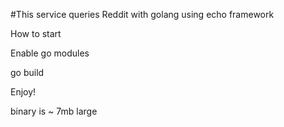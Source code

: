 #This service queries Reddit with golang using echo framework

How to start

Enable go modules

go build

Enjoy!

binary is ~ 7mb large
